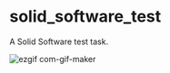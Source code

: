 # solid_software_test

A Solid Software test task.

![ezgif com-gif-maker](https://user-images.githubusercontent.com/40543856/137965111-43d36531-7bbb-4a02-947b-d5314eeae9b1.gif)

